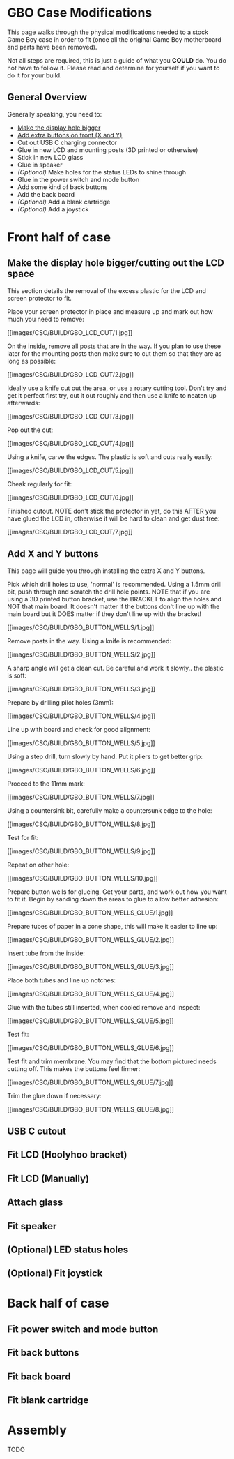 # GBO Case Modifications
This page walks through the physical modifications needed to a stock Game Boy case in order to fit (once all the original Game Boy motherboard and parts have been removed).

Not all steps are required, this is just a guide of what you **COULD** do. You do not have to follow it. Please read and determine for yourself if you want to do it for your build.

## General Overview
Generally speaking, you need to:
* [Make the display hole bigger](https://github.com/geebles/Circuit-Sword/wiki/GB-Original-Case-Mod-Guide#make-the-display-hole-biggercutting-out-the-lcd-space)
* [Add extra buttons on front (X and Y)](https://github.com/geebles/Circuit-Sword/wiki/GB-Original-Case-Mod-Guide#add-x-and-y-buttons)
* Cut out USB C charging connector
* Glue in new LCD and mounting posts (3D printed or otherwise)
* Stick in new LCD glass
* Glue in speaker
* _(Optional)_ Make holes for the status LEDs to shine through
* Glue in the power switch and mode button
* Add some kind of back buttons
* Add the back board
* _(Optional)_ Add a blank cartridge
* _(Optional)_ Add a joystick

# Front half of case
## Make the display hole bigger/cutting out the LCD space
This section details the removal of the excess plastic for the LCD and screen protector to fit.

Place your screen protector in place and measure up and mark out how much you need to remove:

[[images/CSO/BUILD/GBO_LCD_CUT/1.jpg]]

On the inside, remove all posts that are in the way. If you plan to use these later for the mounting posts then make sure to cut them so that they are as long as possible:

[[images/CSO/BUILD/GBO_LCD_CUT/2.jpg]]

Ideally use a knife cut out the area, or use a rotary cutting tool. Don't try and get it perfect first try, cut it out roughly and then use a knife to neaten up afterwards:

[[images/CSO/BUILD/GBO_LCD_CUT/3.jpg]]

Pop out the cut:

[[images/CSO/BUILD/GBO_LCD_CUT/4.jpg]]

Using a knife, carve the edges. The plastic is soft and cuts really easily:

[[images/CSO/BUILD/GBO_LCD_CUT/5.jpg]]

Cheak regularly for fit:

[[images/CSO/BUILD/GBO_LCD_CUT/6.jpg]]

Finished cutout. NOTE don't stick the protector in yet, do this AFTER you have glued the LCD in, otherwise it will be hard to clean and get dust free:

[[images/CSO/BUILD/GBO_LCD_CUT/7.jpg]]

## Add X and Y buttons
This page will guide you through installing the extra X and Y buttons.

Pick which drill holes to use, 'normal' is recommended. Using a 1.5mm drill bit, push through and scratch the drill hole points. NOTE that if you are using a 3D printed button bracket, use the BRACKET to align the holes and NOT that main board. It doesn't matter if the buttons don't line up with the main board but it DOES matter if they don't line up with the bracket!

[[images/CSO/BUILD/GBO_BUTTON_WELLS/1.jpg]]

Remove posts in the way. Using a knife is recommended:

[[images/CSO/BUILD/GBO_BUTTON_WELLS/2.jpg]]

A sharp angle will get a clean cut. Be careful and work it slowly.. the plastic is soft:

[[images/CSO/BUILD/GBO_BUTTON_WELLS/3.jpg]]

Prepare by drilling pilot holes (3mm):

[[images/CSO/BUILD/GBO_BUTTON_WELLS/4.jpg]]

Line up with board and check for good alignment:

[[images/CSO/BUILD/GBO_BUTTON_WELLS/5.jpg]]

Using a step drill, turn slowly by hand. Put it pliers to get better grip:

[[images/CSO/BUILD/GBO_BUTTON_WELLS/6.jpg]]

Proceed to the 11mm mark:

[[images/CSO/BUILD/GBO_BUTTON_WELLS/7.jpg]]

Using a countersink bit, carefully make a countersunk edge to the hole:

[[images/CSO/BUILD/GBO_BUTTON_WELLS/8.jpg]]

Test for fit:

[[images/CSO/BUILD/GBO_BUTTON_WELLS/9.jpg]]

Repeat on other hole:

[[images/CSO/BUILD/GBO_BUTTON_WELLS/10.jpg]]

Prepare button wells for glueing. Get your parts, and work out how you want to fit it. Begin by sanding down the areas to glue to allow better adhesion:

[[images/CSO/BUILD/GBO_BUTTON_WELLS_GLUE/1.jpg]]

Prepare tubes of paper in a cone shape, this will make it easier to line up:

[[images/CSO/BUILD/GBO_BUTTON_WELLS_GLUE/2.jpg]]

Insert tube from the inside:

[[images/CSO/BUILD/GBO_BUTTON_WELLS_GLUE/3.jpg]]

Place both tubes and line up notches:

[[images/CSO/BUILD/GBO_BUTTON_WELLS_GLUE/4.jpg]]

Glue with the tubes still inserted, when cooled remove and inspect:

[[images/CSO/BUILD/GBO_BUTTON_WELLS_GLUE/5.jpg]]

Test fit:

[[images/CSO/BUILD/GBO_BUTTON_WELLS_GLUE/6.jpg]]

Test fit and trim membrane. You may find that the bottom pictured needs cutting off. This makes the buttons feel firmer:

[[images/CSO/BUILD/GBO_BUTTON_WELLS_GLUE/7.jpg]]

Trim the glue down if necessary:

[[images/CSO/BUILD/GBO_BUTTON_WELLS_GLUE/8.jpg]]

## USB C cutout
## Fit LCD (Hoolyhoo bracket)
## Fit LCD (Manually)
## Attach glass
## Fit speaker
## (Optional) LED status holes
## (Optional) Fit joystick

# Back half of case
## Fit power switch and mode button
## Fit back buttons
## Fit back board
## Fit blank cartridge

# Assembly
TODO